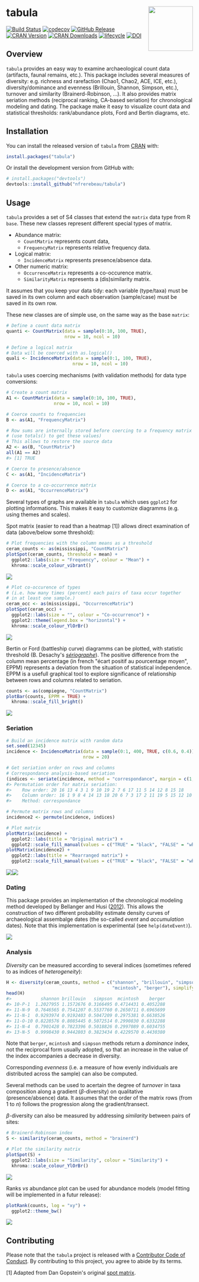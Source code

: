 




<!-- README.md is generated from README.Rmd. Please edit that file -->
tabula <img width=120px src="man/figures/logo.svg" align="right" />
===================================================================

[![Build Status](https://travis-ci.org/nfrerebeau/tabula.svg?branch=master)](https://travis-ci.org/nfrerebeau/tabula) [![codecov](https://codecov.io/gh/nfrerebeau/tabula/branch/master/graph/badge.svg)](https://codecov.io/gh/nfrerebeau/tabula) [![GitHub Release](https://img.shields.io/github/release/nfrerebeau/tabula.svg)](https://github.com/nfrerebeau/tabula/releases) [![CRAN Version](http://www.r-pkg.org/badges/version/tabula)](https://cran.r-project.org/package=tabula) [![CRAN Downloads](http://cranlogs.r-pkg.org/badges/tabula)](https://cran.r-project.org/package=tabula) [![lifecycle](https://img.shields.io/badge/lifecycle-maturing-blue.svg)](https://www.tidyverse.org/lifecycle/#maturing) [![DOI](https://zenodo.org/badge/DOI/10.5281/zenodo.1489944.svg)](https://doi.org/10.5281/zenodo.1489944)

Overview
--------

`tabula` provides an easy way to examine archaeological count data (artifacts, faunal remains, etc.). This package includes several measures of diversity: e.g. richness and rarefaction (Chao1, Chao2, ACE, ICE, etc.), diversity/dominance and evenness (Brillouin, Shannon, Simpson, etc.), turnover and similarity (Brainerd-Robinson, ...). It also provides matrix seriation methods (reciprocal ranking, CA-based seriation) for chronological modeling and dating. The package make it easy to visualize count data and statistical thresholds: rank/abundance plots, Ford and Bertin diagrams, etc.

Installation
------------

You can install the released version of `tabula` from [CRAN](https://CRAN.R-project.org) with:

``` r
install.packages("tabula")
```

Or install the development version from GitHub with:

``` r
# install.packages("devtools")
devtools::install_github("nfrerebeau/tabula")
```

Usage
-----

`tabula` provides a set of S4 classes that extend the `matrix` data type from R `base`. These new classes represent different special types of matrix.

-   Abundance matrix:
    -   `CountMatrix` represents count data,
    -   `FrequencyMatrix` represents relative frequency data.
-   Logical matrix:
    -   `IncidenceMatrix` represents presence/absence data.
-   Other numeric matrix:
    -   `OccurrenceMatrix` represents a co-occurence matrix.
    -   `SimilarityMatrix` represents a (dis)similarity matrix.

It assumes that you keep your data tidy: each variable (type/taxa) must be saved in its own column and each observation (sample/case) must be saved in its own row.

These new classes are of simple use, on the same way as the base `matrix`:

``` r
# Define a count data matrix
quanti <- CountMatrix(data = sample(0:10, 100, TRUE),
                      nrow = 10, ncol = 10)

# Define a logical matrix
# Data will be coerced with as.logical()
quali <- IncidenceMatrix(data = sample(0:1, 100, TRUE),
                         nrow = 10, ncol = 10)
```

`tabula` uses coercing mechanisms (with validation methods) for data type conversions:

``` r
# Create a count matrix
A1 <- CountMatrix(data = sample(0:10, 100, TRUE),
                  nrow = 10, ncol = 10)

# Coerce counts to frequencies
B <- as(A1, "FrequencyMatrix")

# Row sums are internally stored before coercing to a frequency matrix
# (use totals() to get these values)
# This allows to restore the source data
A2 <- as(B, "CountMatrix")
all(A1 == A2)
#> [1] TRUE

# Coerce to presence/absence
C <- as(A1, "IncidenceMatrix")

# Coerce to a co-occurrence matrix
D <- as(A1, "OccurrenceMatrix")
```

Several types of graphs are available in `tabula` which uses `ggplot2` for plotting informations. This makes it easy to customize diagramms (e.g. using themes and scales).

Spot matrix (easier to read than a heatmap [1]) allows direct examination of data (above/below some threshold):

``` r
# Plot frequencies with the column means as a threshold
ceram_counts <- as(mississippi, "CountMatrix")
plotSpot(ceram_counts, threshold = mean) +
  ggplot2::labs(size = "Frequency", colour = "Mean") +
  khroma::scale_colour_vibrant()
```

<img src="man/figures/README-plot-freq-1.png" style="display: block; margin: auto;" />

``` r
# Plot co-occurence of types
# (i.e. how many times (percent) each pairs of taxa occur together 
# in at least one sample.)
ceram_occ <- as(mississippi, "OccurrenceMatrix")
plotSpot(ceram_occ) +
  ggplot2::labs(size = "", colour = "Co-occurrence") +
  ggplot2::theme(legend.box = "horizontal") +
  khroma::scale_colour_YlOrBr()
```

<img src="man/figures/README-plot-occ-1.png" style="display: block; margin: auto;" />

Bertin or Ford (battleship curve) diagramms can be plotted, with statistic threshold (B. Desachy's [*sériographe*](https://doi.org/10.3406/pica.2004.2396)). The positive difference from the column mean percentage (in french "écart positif au pourcentage moyen", EPPM) represents a deviation from the situation of statistical independence. EPPM is a usefull graphical tool to explore significance of relationship between rows and columns related to seriation.

``` r
counts <- as(compiegne, "CountMatrix")
plotBar(counts, EPPM = TRUE) +
  khroma::scale_fill_bright()
```

<img src="man/figures/README-seriograph-1.png" style="display: block; margin: auto;" />

### Seriation

``` r
# Build an incidence matrix with random data
set.seed(12345)
incidence <- IncidenceMatrix(data = sample(0:1, 400, TRUE, c(0.6, 0.4)),
                             nrow = 20)

# Get seriation order on rows and columns
# Correspondance analysis-based seriation
(indices <- seriate(incidence, method = "correspondance", margin = c(1, 2)))
#> Permutation order for matrix seriation: 
#>    Row order: 20 16 13 4 3 1 9 10 19 2 7 6 17 11 5 14 12 8 15 18 
#>    Column order: 16 1 9 8 4 14 13 18 20 6 7 3 17 2 11 19 5 15 12 10 
#>    Method: correspondance

# Permute matrix rows and columns
incidence2 <- permute(incidence, indices)
```

``` r
# Plot matrix
plotMatrix(incidence) + 
  ggplot2::labs(title = "Original matrix") +
  ggplot2::scale_fill_manual(values = c("TRUE" = "black", "FALSE" = "white"))
plotMatrix(incidence2) + 
  ggplot2::labs(title = "Rearranged matrix") +
  ggplot2::scale_fill_manual(values = c("TRUE" = "black", "FALSE" = "white"))
```

![](man/figures/README-permute-incidence-1.png)![](man/figures/README-permute-incidence-2.png)

### Dating

This package provides an implementation of the chronological modeling method developed by Bellanger and Husi ([2012](https://doi.org/10.1016/j.jas.2011.06.031)). This allows the construction of two different probability estimate density curves of archaeological assembalge dates (the so-called *event* and *accumulation* dates). Note that this implementation is experimental (see `help(dateEvent)`).

<img src="man/figures/README-date-1.png" style="display: block; margin: auto;" />

### Analysis

*Diversity* can be measured according to several indices (sometimes refered to as indices of *heterogeneity*):

``` r
H <- diversity(ceram_counts, method = c("shannon", "brillouin", "simpson", 
                                        "mcintosh", "berger"), simplify = TRUE)
head(H)
#>           shannon brillouin   simpson  mcintosh    berger
#> 10-P-1  1.2027955 1.1572676 0.3166495 0.4714431 0.4052288
#> 11-N-9  0.7646565 0.7541207 0.5537760 0.2650711 0.6965699
#> 11-N-1  0.9293974 0.9192403 0.5047209 0.2975381 0.6638526
#> 11-O-10 0.8228576 0.8085445 0.5072514 0.2990830 0.6332288
#> 11-N-4  0.7901428 0.7823396 0.5018826 0.2997089 0.6034755
#> 13-N-5  0.9998430 0.9442803 0.3823434 0.4229570 0.4430380
```

Note that `berger`, `mcintosh` and `simpson` methods return a *dominance* index, not the reciprocal form usually adopted, so that an increase in the value of the index accompanies a decrease in diversity.

Corresponding *evenness* (i.e. a measure of how evenly individuals are distributed across the sample) can also be computed.

Several methods can be used to acertain the degree of *turnover* in taxa composition along a gradient (*β*-diversity) on qualitative (presence/absence) data. It assumes that the order of the matrix rows (from 1 to *n*) follows the progression along the gradient/transect.

*β*-diversity can also be measured by addressing *similarity* between pairs of sites:

``` r
# Brainerd-Robinson index
S <- similarity(ceram_counts, method = "brainerd")

# Plot the similarity matrix
plotSpot(S) +
  ggplot2::labs(size = "Similarity", colour = "Similarity") +
  khroma::scale_colour_YlOrBr()
```

<img src="man/figures/README-similarity-brainerd-1.png" style="display: block; margin: auto;" />

Ranks *vs* abundance plot can be used for abundance models (model fitting will be implemented in a futur release):

``` r
plotRank(counts, log = "xy") +
  ggplot2::theme_bw()
```

<img src="man/figures/README-plot-rank-1.png" style="display: block; margin: auto;" />

Contributing
------------

Please note that the `tabula` project is released with a [Contributor Code of Conduct](CODE_OF_CONDUCT.md). By contributing to this project, you agree to abide by its terms.

[1] Adapted from Dan Gopstein's original [spot matrix](https://dgopstein.github.io/articles/spot-matrix/).
